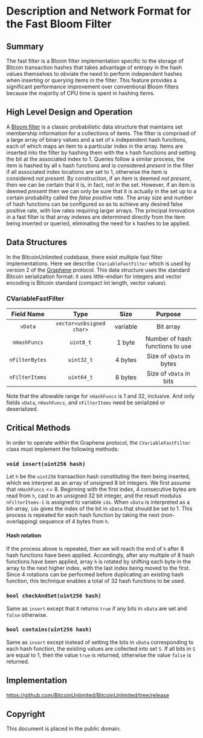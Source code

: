 # Description and Network Format for the Fast Bloom Filter

## Summary

The fast filter is a Bloom filter implementation specific to the storage of Bitcoin transaction hashes that takes advantage of entropy in the hash values themselves to obviate the need to perform independent hashes when inserting or querying items in the filter. This feature provides a significant performance improvement over conventional Bloom filters because the majority of CPU time is spent in hashing items. 

## High Level Design and Operation

A [Bloom filter](https://en.wikipedia.org/wiki/Bloom_filter) is a classic probabilistic data structure that maintains set membership information for a collections of items. The filter is comprised of a large array of binary values and a set of `k` independent hash functions, each of which maps an item to a particular index in the array. Items are inserted into the filter by hashing them with the `k` hash functions and setting the bit at the associated index to 1. Queries follow a similar process, the item is hashed by all `k` hash functions and is considered *present* in the filter if all associated index locations are set to 1, otherwise the item is considered *not present*. By construction, if an item is deemed *not present*, then we can be certain that it is, in fact, not in the set. However, if an item is deemed *present* then we can only be sure that it is actually in the set up to a certain probability called the *false positive rate*. The array size and number of hash functions can be configured so as to achieve any desired false positive rate, with low rates requiring larger arrays. The principal innovation in a fast filter is that array indexes are determined directly from the item being inserted or queried, eliminating the need for `k` hashes to be applied. 

## Data Structures

In the BitcoinUnlimited codebase, there exist multiple fast filter implementations. Here we describe `CVariableFastFilter` which is used by version 2 of the [Graphene](https://github.com/BitcoinUnlimited/BUIP/blob/master/093.mediawiki) protocol. This data structure uses the standard Bitcoin serialization format: it uses little-endian for integers and vector encoding is Bitcoin standard (compact int length, vector values).

### CVariableFastFilter

|**Field Name**|**Type**|**Size**|**Purpose**|
|:------------:|:------:|:------:|:---------:|
|`vData`|`vector<unbsigned char>`|variable|Bit array|
|`nHashFuncs`|`uint8_t`|1 byte|Number of hash functions to use|
|`nFilterBytes`|`uint32_t`|4 bytes|Size of `vData` in bytes|
|`nFilterItems`|`uint64_t`|8 bytes|Size of `vData` in bits|

Note that the allowable range for `nHashFuncs` is 1 and 32, inclusive. And only fields `vData`, `nHashFuncs`, and `nFilterItems` need be serialized or deserialized.

## Critical Methods

In order to operate within the Graphene protocol, the `CVariableFastFilter` class must implement the following methods: 

### `void insert(uint256 hash)`

Let `h` be the `uint256` transaction hash constituting the item being inserted, which we interpret as an array of unsigned 8 bit integers. We first assume that `nHashFuncs` <= 8. Beginning with the first index, 4 consecutive bytes are read from `h`, cast to an unsigned 32 bit integer, and the result modulus `nFilterItems-1` is assigned to variable `idx`. When `vData` is interpreted as a bit-array, `idx` gives the index of the bit in `vData` that should be set to 1. This process is repeated for each hash function by taking the next (non-overlapping) sequence of 4 bytes from `h`.

#### Hash rotation

If the process above is repeated, then we will reach the end of `h` after 8 hash functions have been applied. Accordingly, after any multiple of 8 hash functions have been applied, array `h` is rotated by shifting each byte in the array to the next higher index, with the last index being moved to the first. Since 4 rotations can be performed before duplicating an existing hash function, this technique enables a total of 32 hash functions to be used. 

### `bool checkAndSet(uint256 hash)`

Same as `insert` except that it returns `true` if any bits in `vData` are set and `false` otherwise.

### `bool contains(uint256 hash)`

Same as `insert` except instead of setting the bits in `vData` corresponding to each hash function, the existing values are collected into set `S`. If all bits in `S` are equal to 1, then the value `true` is returned, otherwise the value `false` is returned.

## Implementation

https://github.com/BitcoinUnlimited/BitcoinUnlimited/tree/release

## Copyright

This document is placed in the public domain.

